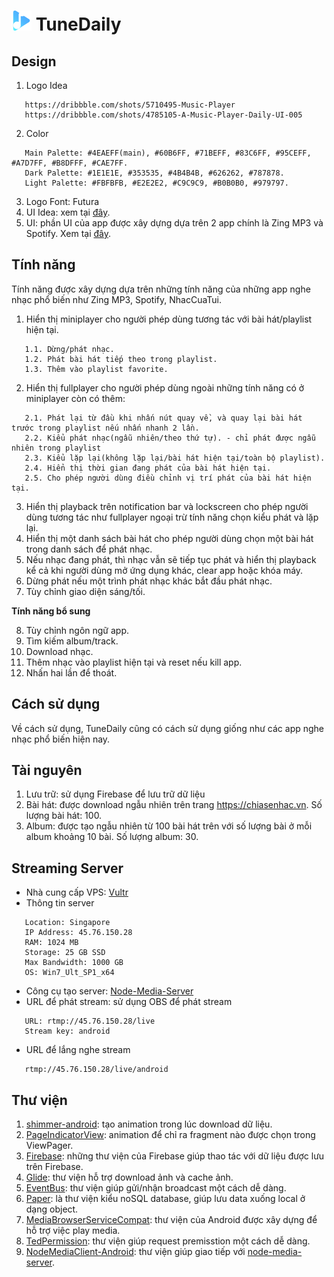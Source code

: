 # ![Image](https://github.com/albertkhang/TuneDaily/blob/develop/WorkInProgress/Logo/icon.png) TuneDaily

## Design ##
1. Logo Idea
```
   https://dribbble.com/shots/5710495-Music-Player
   https://dribbble.com/shots/4785105-A-Music-Player-Daily-UI-005
```
2. Color
```
   Main Palette: #4EAEFF(main), #60B6FF, #71BEFF, #83C6FF, #95CEFF, #A7D7FF, #B8DFFF, #CAE7FF.
   Dark Palette: #1E1E1E, #353535, #4B4B4B, #626262, #787878.
   Light Palette: #FBFBFB, #E2E2E2, #C9C9C9, #B0B0B0, #979797.
```
3. Logo Font: Futura
4. UI Idea: xem tại [đây](https://github.com/albertkhang/TuneDaily/tree/develop/WorkInProgress/Idea).
5. UI: phần UI của app được xây dựng dựa trên 2 app chính là Zing MP3 và Spotify. Xem tại [đây](https://github.com/albertkhang/TuneDaily/tree/develop/WorkInProgress/UI).

## Tính năng ##
Tính năng được xây dựng dựa trên những tính năng của những app nghe nhạc phổ biến như Zing MP3, Spotify, NhacCuaTui.
1. Hiển thị miniplayer cho người phép dùng tương tác với bài hát/playlist hiện tại.
```
   1.1. Dừng/phát nhạc.
   1.2. Phát bài hát tiếp theo trong playlist.
   1.3. Thêm vào playlist favorite.
```
2. Hiển thị fullplayer cho người phép dùng ngoài những tính năng có ở miniplayer còn có thêm:
```
   2.1. Phát lại từ đầu khi nhấn nút quay về, và quay lại bài hát trước trong playlist nếu nhấn nhanh 2 lần.
   2.2. Kiểu phát nhạc(ngẫu nhiên/theo thứ tự). - chỉ phát được ngẫu nhiên trong playlist
   2.3. Kiểu lặp lại(không lặp lại/bài hát hiện tại/toàn bộ playlist).
   2.4. Hiển thị thời gian đang phát của bài hát hiện tại.
   2.5. Cho phép người dùng điều chỉnh vị trí phát của bài hát hiện tại.
```
3. Hiển thị playback trên notification bar và lockscreen cho phép người dùng tương tác như fullplayer ngoại trừ tính năng chọn kiểu phát và lặp lại.
4. Hiển thị một danh sách bài hát cho phép người dùng chọn một bài hát trong danh sách để phát nhạc.
5. Nếu nhạc đang phát, thì nhạc vẫn sẽ tiếp tục phát và hiển thị playback kể cả khi người dùng mở ứng dụng khác, clear app hoặc khóa máy.
6. Dừng phát nếu một trình phát nhạc khác bắt đầu phát nhạc.
7. Tùy chỉnh giao diện sáng/tối.

**Tính năng bổ sung**

8. Tùy chỉnh ngôn ngữ app.
9. Tìm kiếm album/track.
10. Download nhạc.
11. Thêm nhạc vào playlist hiện tại và reset nếu kill app.
12. Nhấn hai lần để thoát.

## Cách sử dụng ##
Về cách sử dụng, TuneDaily cũng có cách sử dụng giống như các app nghe nhạc phổ biến hiện nay.

## Tài nguyên ##
1. Lưu trữ: sử dụng Firebase để lưu trữ dữ liệu
2. Bài hát: được download ngẫu nhiên trên trang https://chiasenhac.vn. Số lượng bài hát: 100.
3. Album: được tạo ngẫu nhiên từ 100 bài hát trên với số lượng bài ở mỗi album khoảng 10 bài. Số lượng album: 30.

## Streaming Server ##
* Nhà cung cấp VPS: [Vultr](https://www.vultr.com/)
* Thông tin server
```
   Location: Singapore
   IP Address: 45.76.150.28
   RAM: 1024 MB
   Storage: 25 GB SSD
   Max Bandwidth: 1000 GB
   OS: Win7_Ult_SP1_x64
```
* Công cụ tạo server: [Node-Media-Server](https://www.npmjs.com/package/node-media-server)
* URL để phát stream: sử dụng OBS để phát stream
```
   URL: rtmp://45.76.150.28/live
   Stream key: android
```
* URL để lắng nghe stream
```
   rtmp://45.76.150.28/live/android
```

## Thư viện ##
1. [shimmer-android](https://github.com/facebook/shimmer-android): tạo animation trong lúc download dữ liệu.
2. [PageIndicatorView](https://github.com/romandanylyk/PageIndicatorView): animation để chỉ ra fragment nào được chọn trong ViewPager.
3. [Firebase](https://firebase.google.com/docs/android/setup?authuser=0): những thư viện của Firebase giúp thao tác với dữ liệu được lưu trên Firebase.
4. [Glide](https://github.com/bumptech/glide): thư viện hỗ trợ download ảnh và cache ảnh.
5. [EventBus](https://github.com/greenrobot/EventBus): thư viện giúp gửi/nhận broadcast một cách dễ dàng.
6. [Paper](https://github.com/pilgr/Paper): là thư viện kiểu noSQL database, giúp lưu data xuống local ở dạng object.
7. [MediaBrowserServiceCompat](https://developer.android.com/guide/topics/media-apps/audio-app/building-an-audio-app): thư viện của Android được xây dựng để hỗ trợ việc play media.
8. [TedPermission](https://github.com/ParkSangGwon/TedPermission): thư viện giúp request premisstion một cách dễ dàng.
9. [NodeMediaClient-Android](https://github.com/NodeMedia/NodeMediaClient-Android): thư viện giúp giao tiếp với [node-media-server](https://www.npmjs.com/package/node-media-server).
